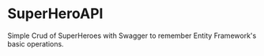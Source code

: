 # SuperHeroAPI
Simple Crud of SuperHeroes with Swagger to remember Entity Framework's basic operations.
